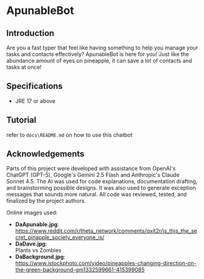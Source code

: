 # ApunableBot

## Introduction

Are you a fast typer that feel like having something to help you manage your tasks and contacts effectively? ApunableBot is here for you! Just like the abundance amount of eyes on pineapple, it can save a lot of contacts and tasks at once!

## Specifications
- JRE 17 or above

## Tutorial
refer to `docs\README.md` on how to use this chatbot

## Acknowledgements

Parts of this project were developed with assistance from OpenAI's ChatGPT (GPT-5), Google's Gemini 2.5 Flash and Anthropic's Claude Sonnet 4.5.
The AI was used for code explanations, documentation drafting, and brainstorming possible designs. It was also used to generate exception messages that sounds more natural. All code was reviewed, tested, and finalized by the project authors.

Online images used:
- **DaApunable.jpg**: <br>
https://www.reddit.com/r/theta_network/comments/qxit2r/is_this_the_secret_pinapple_society_everyone_is/
- **DaDave.jpg**: <br>
Plants vs Zombies
- **DaBackground.jpg**: <br>
https://www.istockphoto.com/video/pineapples-changing-direction-on-the-green-background-gm1332599661-415399085
